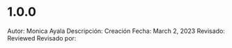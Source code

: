 # 1.0.0

Autor: Monica Ayala
Descripción: Creación
Fecha: March 2, 2023
Revisado: Reviewed
Revisado por: